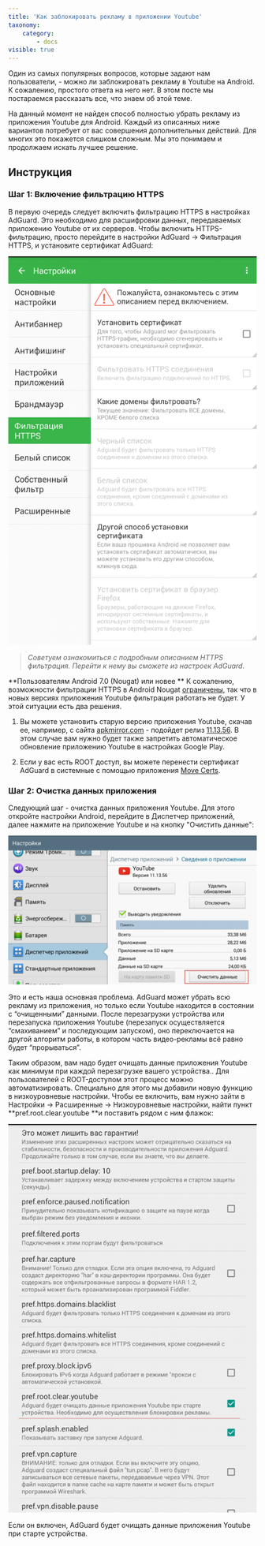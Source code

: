 ```yaml
---
title: 'Как заблокировать рекламу в приложении Youtube'
taxonomy:
    category:
        - docs
visible: true
---
```


Один из самых популярных вопросов, которые задают нам пользователи, - можно ли заблокировать рекламу в Youtube на Android. К сожалению, простого ответа на него нет. В этом посте мы постараемся рассказать все, что знаем об этой теме.

На данный момент не найден способ полностью убрать рекламу из приложения Youtube для Android. Каждый из описанных ниже вариантов потребует от вас совершения дополнительных действий. Для многих это покажется слишком сложным. Мы это понимаем и продолжаем искать лучшее решение.

## Инструкция
### Шаг 1: Включение фильтрацию HTTPS

В первую очередь следует включить фильтрацию HTTPS в настройках AdGuard. Это необходимо для расшифровки данных, передаваемых приложению Youtube от их серверов. Чтобы включить HTTPS-фильтрацию, просто перейдите в настройки AdGuard -> Фильтрация HTTPS, и установите сертификат AdGuard:

![](httpsfiltering_ru.png?cropResize=400,600)

>_Советуем ознакомиться с подробным описанием HTTPS фильтрация. Перейти к нему вы сможете из настроек AdGuard._

**Пользователям Android 7.0 (Nougat) или новее **
К сожалению, возможности фильтрации HTTPS в Android Nougat [ограничены](https://blog.adguard.com/ru/adguard-android-v-2-5-official-release/), так что в новых версиях приложения Youtube фильтрация работать не будет. У этой ситуации есть два решения.

1. Вы можете установить старую версию приложения Youtube, скачав ее, например, с сайта [apkmirror.com](http://www.apkmirror.com/apk/google-inc/youtube/) - подойдет  релиз [11.13.56](http://www.apkmirror.com/apk/google-inc/youtube/youtube-11-13-56-release/). В этом случае вам нужно будет также запретить автоматическое обновление приложению Youtube в настройках Google Play.

2. Если у вас есть ROOT доступ, вы можете перенести сертификат AdGuard в системные с помощью приложения [Move Certs](https://f-droid.org/repository/browse/?fdfilter=move%20certs&fdid=com.nutomic.zertman).

### Шаг 2: Очистка данных приложения

Следующий шаг - очистка данных приложения Youtube. Для этого откройте настройки Android, перейдите в Диспетчер приложений, далее нажмите на приложение Youtube и на кнопку "Очистить данные":

![](ochistit_dannie.png?cropResize=400,600)

Это и есть наша основная проблема. AdGuard может убрать всю рекламу из приложения, но только если Youtube находится в состоянии с “очищенными” данными. После перезагрузки устройства или перезапуска приложения Youtube (перезапуск осуществляется “смахиванием” и последующим запуском), оно переключается на другой алгоритм работы, в котором часть видео-рекламы всё равно будет “прорываться”.

Таким образом, вам надо будет очищать данные приложения Youtube как минимум при каждой перезагрузке вашего устройства.. Для пользователей с ROOT-доступом этот процесс можно автоматизировать. Специально для этого мы добавили новую функцию в низкоуровневые настройки. Чтобы ее включить, вам нужно зайти в Настройки -> Расширенные -> Низкоуровневые настройки, найти пункт **pref.root.clear.youtube **и поставить рядом с ним флажок:

![](youtube_preference.png?cropResize=400,600)

Если он включен, AdGuard будет очищать данные приложения Youtube при старте устройства.
